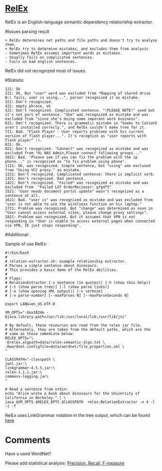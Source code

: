 [RelEx](http://wiki.opencog.org/w/RelEx) 
=======

RelEx is an English-language semantic dependency relationship extractor. 

#Issues parsing result

    + RelEx determines net paths and file paths and doesn't try to analyse them.
    + RelEx try to determine mistakes, and excludes them from analysis
    - Sometimes RelEx assumes important words as mistakes.
    - Usually fails on complicated sentences.
    - Fails on bad english sentences.

RelEx did not recognized most of issues. 

#Statistic

    121: Ok
    221: Ok. But "user" word was excluded from "Mapping of shared drive W:\ fails, user is using...", parser recognized it as mistake.
    321: Don't recognized.
    421: empty phrase, ok
    521: Don't recognized. Complicated sentence. "!PLEASE NOTE!" used but it's not part of sentence. "She" was recognized as mistake and was excluded from "since she's doing some imporant work business".
    621: Don't recognized. There is grammatic mistake in "Seems to CatiaV5 aren't installed correcly.", and RelEx couldn't make tree for it.
    721: Bad. "Flash Player - User reports problems with his current version of flash player...". It's recognize as "user reports with Flash player" :).
    821: Ok.
    921: Don't recognized. "Connect" was recognized as mistake and was excluded from "Hi NAS Admin,Please connect following groups..."
    1021: Bad. "Please see if you can fix the problem with the ip phone..." is recognized as "to fix problem using phone".
    1121: Ok, was recognized. Simple sentence, but "using" was exclused from "Using VCC proxy." as mistake.
    1221: Don't recognized. Complicated sentence: there is implicit verb.
    1321: Don't recognized. Bad sentence.
    1421: Don't recognized. "Failed" was recognized as mistake and was excluded from  "Failed LOT OrderReciever: gfgdf5"
    1521: "User needs document portal update" wasn't recognized as a sentence at all.
    1621: Bad. "user is" was recognized as mistake and was excluded from "user is not able to use the wirelsess function on his laptop."
    1721: Problem was recognized. But "change" was determined as noun in "User cannot access external sites, please change proxy settings".
    1821: Problem was recognized. But it assumes that VPN is not responding in "User is unable to access external pages when connected via VPN, IE just stops responding".


#Additional:

Sample of use RelEx:

    #!/bin/bash
    #
    # relation-extractor.sh: example relationship extractor.
    # Parses a simple sentence about dinosaurs.
    # This provides a basic demo of the RelEx abilities.
    #
    # Flags:
    # RelationExtractor [-s Sentence (in quotes)] [-h (show this help)]
    # [-t (show parse tree)] [-l (show parse links)]
    # [-o (show opencog XML output)] [-v verbose]
    # [-n parse-number] [--maxParses N] [--maxParseSeconds N]
    
    export LANG=en_US.UTF-8
    
    VM_OPTS="-Xmx1024m -Djava.library.path=/usr/lib:/usr/local/lib:/usr/lib/jni"
    
    # By default, these resources are read from the relex jar file.
    # Alternately, they are taken from the default paths, which are the
    # same as those immediate below.
    RELEX_OPTS="\
    -Drelex.algpath=data/relex-semantic-algs.txt \
    -Dwordnet.configfile=data/wordnet/file_properties.xml \
    "
    
    CLASSPATH="-classpath \
    jwnl.jar:\
    linkgrammar-4.5.5.jar:\
    relex-1.1.1.jar:\
    commons-logging.jar\
    "
    
    # Read a sentence from stdin:
    echo "Alice wrote a book about dinosaurs for the University of California in Berkeley." | \
    java $VM_OPTS $RELEX_OPTS $CLASSPATH  relex.RelationExtractor -n 4 -l -t -f
    
RelEx uses LinkGrammar notation in the tree output, which can be found [here](http://www.abisource.com/projects/link-grammar/dict/index.html)

# Comments

Have u used WordNet?

Please add statistical analysis: [Precision, Recall, F-measure](http://en.wikipedia.org/wiki/Recall_(information_retrieval))
